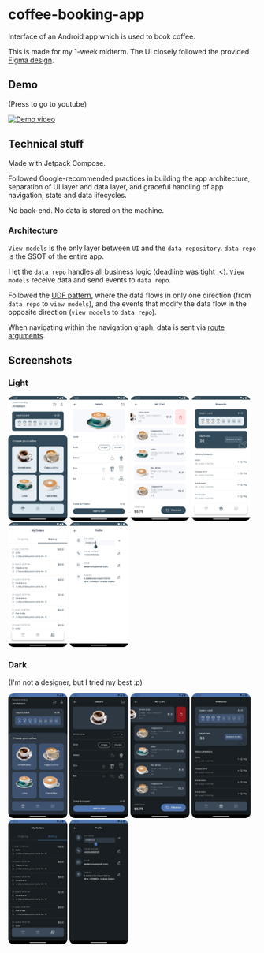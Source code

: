 # coffee-booking-app

Interface of an Android app which is used to book coffee.

This is made for my 1-week midterm. The UI closely followed the provided [Figma design](https://www.figma.com/file/DwWheBUCT8TKlhjdwMkDQ8/CS426?type=design&node-id=37-0&mode=design&t=NOuAESQZHkprNowk-0).

## Demo

(Press to go to youtube)

[![Demo video](https://img.youtube.com/vi/DZOCRP9_3LU/0.jpg)](https://www.youtube.com/watch?v=DZOCRP9_3LU)

## Technical stuff

Made with Jetpack Compose.

Followed Google-recommended practices in building the app architecture, separation of UI layer and data layer, and graceful handling of app navigation, state and data lifecycles.

No back-end. No data is stored on the machine.

### Architecture

`View models` is the only layer between `UI` and the `data repository`. `data repo` is the SSOT of the entire app.

I let the `data repo` handles all business logic (deadline was tight :<). `View models` receive data and send events to `data repo`.

Followed the [UDF pattern](https://developer.android.com/topic/architecture#unidirectional-data-flow), where the data flows in only one direction (from `data repo` to `view models`), and the events that modify the data flow in the opposite direction (`view models` to `data repo`).

When navigating within the navigation graph, data is sent via [route arguments](https://developer.android.com/jetpack/compose/navigation#nav-with-args).

## Screenshots

### Light

<p float="left">
  <img src="/screenshots/light/home.png" width="120" />
  <img src="/screenshots/light/details.png" width="120" /> 
  <img src="/screenshots/light/cart.png" width="120" />
  <img src="/screenshots/light/rewards.png" width="120" />
  <img src="/screenshots/light/orders.png" width="120" />
  <img src="/screenshots/light/profile.png" width="120" />
</p>

### Dark

(I'm not a designer, but I tried my best :p)

<p float="left">
  <img src="/screenshots/dark/home.png" width="120" />
  <img src="/screenshots/dark/details.png" width="120" /> 
  <img src="/screenshots/dark/cart.png" width="120" />
  <img src="/screenshots/dark/rewards.png" width="120" />
  <img src="/screenshots/dark/orders.png" width="120" />
  <img src="/screenshots/dark/profile.png" width="120" />
</p>
